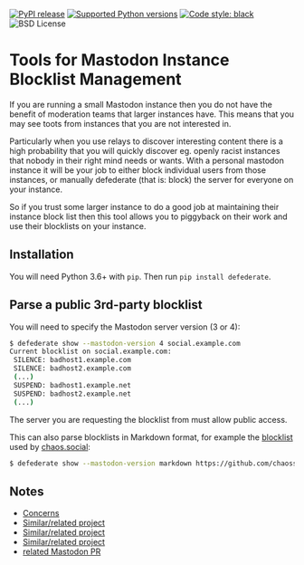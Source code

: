 [![PyPI release](https://img.shields.io/pypi/v/defederate)](https://pypi.org/projects/defederate)
[![Supported Python versions](https://img.shields.io/pypi/pyversions/defederate)](https://pypi.org/projects/defederate)
[![Code style: black](https://img.shields.io/badge/code%20style-black-000000.svg)](https://github.com/psf/black)
![BSD License](https://img.shields.io/pypi/l/defederate)

# Tools for Mastodon Instance Blocklist Management

If you are running a small Mastodon instance then you do not have the benefit
of moderation teams that larger instances have. This means that you may see
toots from instances that you are not interested in.

Particularly when you use relays to discover interesting content there is a
high probability that you will quickly discover eg. openly racist instances
that nobody in their right mind needs or wants.
With a personal mastodon instance it will be your job to either block
individual users from those instances, or manually defederate (that is: block)
the server for everyone on your instance.

So if you trust some larger instance to do a good job at maintaining their
instance block list then this tool allows you to piggyback on their work and
use their blocklists on your instance.

## Installation

You will need Python 3.6+ with `pip`.
Then run `pip install defederate`.

## Parse a public 3rd-party blocklist

You will need to specify the Mastodon server version (3 or 4):

```bash
$ defederate show --mastodon-version 4 social.example.com   
Current blocklist on social.example.com:
 SILENCE: badhost1.example.com
 SILENCE: badhost2.example.com
 (...)
 SUSPEND: badhost1.example.net
 SUSPEND: badhost2.example.net
 (...)
```

The server you are requesting the blocklist from must allow public access.

This can also parse blocklists in Markdown format, for example the [blocklist](https://github.com/chaossocial/about/raw/master/blocked_instances.md) used by [chaos.social](https://chaos.social):
```bash
$ defederate show --mastodon-version markdown https://github.com/chaossocial/about/raw/master/blocked_instances.md
```

## Notes

* [Concerns](https://mast.uxp.de/web/@ondra@unextro.net/109336212305901991)
* [Similar/related project](https://gitlab.comwork.io/oss/mastodon-term-services)
* [Similar/related project](https://github.com/hachyderm/hack)
* [Similar/related project](https://mastodon-tools.dingelstad.works/)
* [related Mastodon PR](https://github.com/mastodon/mastodon/pull/15664)
